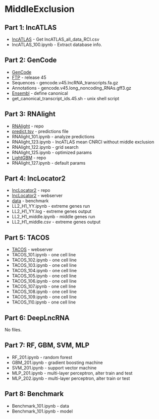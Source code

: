 # MiddleExclusion
## Part 1: lncATLAS
* [lncATLAS](https://lncatlas.crg.eu/) - Get lncATLAS_all_data_RCI.csv
* lncATLAS_100.ipynb - Extract database info.

## Part 2: GenCode
* [GenCode](https://www.gencodegenes.org/)
* [FTP](https://ftp.ebi.ac.uk/pub/databases/gencode/Gencode_human) - release 45
* Sequences - gencode.v45.lncRNA_transcripts.fa.gz
* Annotations - gencode.v45.long_noncoding_RNAs.gff3.gz
* [Ensembl](https://useast.ensembl.org/info/genome/genebuild/canonical.html) - define canonical
* get_canonical_transcript_ids.45.sh - unix shell script

## Part 3: RNAlight
* [RNAlight](https://github.com/YangLab/RNAlight) - repo
* [predict.tsv](https://github.com/YangLab/RNAlight/blob/main/Light_score_diverse_RNA/lncRNA_whole_genome/Whole_genome_lncRNA_predict_df.tsv) - predictions file
* RNAlight_101.ipynb - analyze predictions
* RNAlight_123.ipynb - lncATLAS mean CNRCI without middle exclusion
* RNAlight_122.ipynb - grid search
* RNAlight_125.ipynb - optimized params
* [LightGBM](https://github.com/microsoft/LightGBM) - repo
* RNAlight_127.ipynb - default params

## Part 4: lncLocator2
* [lncLocator2](https://github.com/Yang-J-LIN/lncLocator2) - repo
* [lncLocator2](http://www.csbio.sjtu.edu.cn/bioinf/lncLocator2/) - webserver
* [data](http://www.csbio.sjtu.edu.cn/bioinf/lncLocator2/Data.htm) - benchmark
* LL2_H1_YY.ipynb - extreme genes run
* LL2_H1_YY.log - extreme genes output
* LL2_H1_middle.ipynb - middle genes run
* LL2_H1_middle.csv - extreme genes output

## Part 5: TACOS
* [TACOS](https://balalab-skku.org/TACOS) - webserver
* TACOS_101.ipynb - one cell line
* TACOS_102.ipynb - one cell line
* TACOS_103.ipynb - one cell line
* TACOS_104.ipynb - one cell line
* TACOS_105.ipynb - one cell line
* TACOS_106.ipynb - one cell line
* TACOS_107.ipynb - one cell line
* TACOS_108.ipynb - one cell line
* TACOS_109.ipynb - one cell line
* TACOS_110.ipynb - one cell line

## Part 6: DeepLncRNA
No files.

## Part 7: RF, GBM, SVM, MLP
* RF_201.ipynb - random forest
* GBM_201.ipynb - gradient boosting machine
* SVM_201.ipynb - support vector machine
* MLP_201.ipynb - multi-layer perceptron, alter train and test
* MLP_202.ipynb - multi-layer perceptron, alter train or test

## Part 8: Benchmark
* Benchmark_101.ipynb - data
* Benchmark_101.ipynb - model
